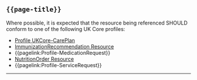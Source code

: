 ## <code>{{page-title}}</code>

Where possible, it is expected that the resource being referenced SHOULD conform to one of the following UK Core profiles:

- [Profile UKCore-CarePlan](https://simplifier.net/hl7fhirukcorer4/ukcore-careplan)
- [ImmunizationRecommendation Resource](https://hl7.org/fhir/R4/ImmunizationRecommendation.html)
- {{pagelink:Profile-MedicationRequest}}
- [NutritionOrder Resource](https://hl7.org/fhir/R4/NutritionOrder.html)
- {{pagelink:Profile-ServiceRequest}}

---